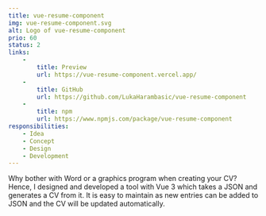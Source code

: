 ```yaml
---
title: vue-resume-component
img: vue-resume-component.svg
alt: Logo of vue-resume-component
prio: 60
status: 2
links:
    -
        title: Preview
        url: https://vue-resume-component.vercel.app/
    -
        title: GitHub
        url: https://github.com/LukaHarambasic/vue-resume-component
    -
        title: npm
        url: https://www.npmjs.com/package/vue-resume-component
responsibilities:
    - Idea
    - Concept
    - Design
    - Development
---
```


Why bother with Word or a graphics program when creating your CV? Hence, I designed and developed a tool with Vue 3 which takes a JSON and generates a CV from it. It is easy to maintain as new entries can be added to JSON and the CV will be updated automatically.
